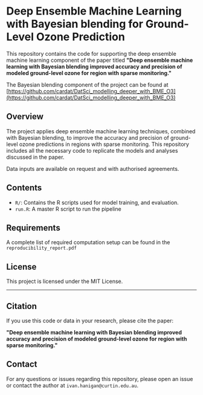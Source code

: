 # Deep Ensemble Machine Learning with Bayesian blending for Ground-Level Ozone Prediction

This repository contains the code for supporting the deep ensemble machine learning component of the paper titled **"Deep ensemble machine learning with Bayesian blending improved accuracy and precision of modeled ground-level ozone for region with sparse monitoring."**

The Bayesian blending component of the project can be found at [https://github.com/cardat/DatSci_modelling_deeper_with_BME_O3](https://github.com/cardat/DatSci_modelling_deeper_with_BME_O3)

## Overview

The project applies deep ensemble machine learning techniques, combined with Bayesian blending, to improve the accuracy and precision of ground-level ozone predictions in regions with sparse monitoring. This repository includes all the necessary code to replicate the models and analyses discussed in the paper.

Data inputs are available on request and with authorised agreements.

## Contents

- `R/`: Contains the R scripts used for model training, and evaluation.
- `run.R`: A master R script to run the pipeline

## Requirements

A complete list of required computation setup can be found in the `reproducibility_report.pdf`


## License

This project is licensed under the MIT License. 

---

## Citation

If you use this code or data in your research, please cite the paper:

**"Deep ensemble machine learning with Bayesian blending improved accuracy and precision of modeled ground-level ozone for region with sparse monitoring."**

## Contact

For any questions or issues regarding this repository, please open an issue or contact the author at `ivan.hanigan@curtin.edu.au`.
